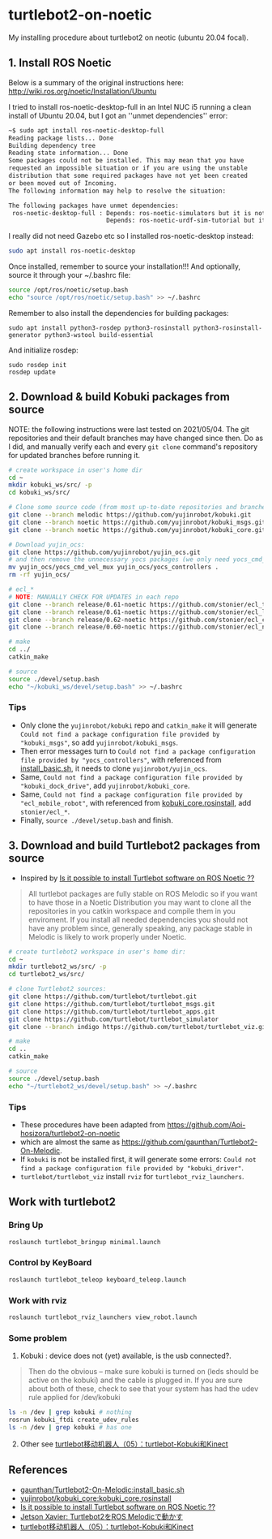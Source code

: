 # turtlebot2-on-noetic

My installing procedure about turtlebot2 on neotic (ubuntu 20.04 focal).

## 1. Install ROS Noetic

Below is a summary of the original instructions here: http://wiki.ros.org/noetic/Installation/Ubuntu

I tried to install ros-noetic-desktop-full in an Intel NUC i5 running a clean install of Ubuntu 20.04, but I got an ''unmet dependencies'' error:

```bash
~$ sudo apt install ros-noetic-desktop-full
Reading package lists... Done
Building dependency tree       
Reading state information... Done
Some packages could not be installed. This may mean that you have
requested an impossible situation or if you are using the unstable
distribution that some required packages have not yet been created
or been moved out of Incoming.
The following information may help to resolve the situation:

The following packages have unmet dependencies:
 ros-noetic-desktop-full : Depends: ros-noetic-simulators but it is not going to be installed
                           Depends: ros-noetic-urdf-sim-tutorial but it is not going to be installed
```

I really did not need Gazebo etc so I installed ros-noetic-desktop instead:

```bash
sudo apt install ros-noetic-desktop
```

Once installed, remember to source your installation!!! And optionally, source it through your ~/.bashrc file:

```bash
source /opt/ros/noetic/setup.bash
echo "source /opt/ros/noetic/setup.bash" >> ~/.bashrc
```

Remember to also install the dependencies for building packages:

```
sudo apt install python3-rosdep python3-rosinstall python3-rosinstall-generator python3-wstool build-essential
```
And initialize rosdep:

```
sudo rosdep init
rosdep update
```

## 2. Download & build Kobuki packages from source

NOTE: the following instructions were last tested on 2021/05/04. The git repositories and their default branches may have changed since then. Do as I did, and manually verify each and every ```git clone``` command's repository for updated branches before running it.

```bash
# create workspace in user's home dir
cd ~
mkdir kobuki_ws/src/ -p
cd kobuki_ws/src/

# Clone some source code (from most up-to-date repositories and branches)
git clone --branch melodic https://github.com/yujinrobot/kobuki.git
git clone --branch noetic https://github.com/yujinrobot/kobuki_msgs.git
git clone --branch noetic https://github.com/yujinrobot/kobuki_core.git

# Download yujin_ocs:
git clone https://github.com/yujinrobot/yujin_ocs.git
# and then remove the unnecessary yocs packages (we only need yocs_cmd_vel_mux & yocs_controllers)
mv yujin_ocs/yocs_cmd_vel_mux yujin_ocs/yocs_controllers .
rm -rf yujin_ocs/

# ecl_*
# NOTE: MANUALLY CHECK FOR UPDATES in each repo
git clone --branch release/0.61-noetic https://github.com/stonier/ecl_tools.git
git clone --branch release/0.61-noetic https://github.com/stonier/ecl_lite.git
git clone --branch release/0.62-noetic https://github.com/stonier/ecl_core.git
git clone --branch release/0.60-noetic https://github.com/stonier/ecl_navigation.git 

# make
cd ../
catkin_make

# source
source ./devel/setup.bash
echo "~/kobuki_ws/devel/setup.bash" >> ~/.bashrc
```

### Tips

+ Only clone the `yujinrobot/kobuki` repo and `catkin_make` it will generate `Could not find a package configuration file provided by "kobuki_msgs"`, so add `yujinrobot/kobuki_msgs`.
+ Then error messages turn to `Could not find a package configuration file provided by "yocs_controllers"`, with referenced from [install_basic.sh](https://github.com/gaunthan/Turtlebot2-On-Melodic/blob/master/install_basic.sh), it needs to clone `yujinrobot/yujin_ocs`.
+ Same, `Could not find a package configuration file provided by "kobuki_dock_drive"`, add `yujinrobot/kobuki_core`.
+ Same, `Could not find a package configuration file provided by "ecl_mobile_robot"`, with referenced from [kobuki_core.rosinstall](https://raw.githubusercontent.com/yujinrobot/kobuki_core/melodic/kobuki_core.rosinstall), add `stonier/ecl_*`.
+ Finally, `source ./devel/setup.bash` and finish.

## 3. Download and build Turtlebot2 packages from source

+ Inspired by [Is it possible to install Turtlebot software on ROS Noetic ??](https://answers.ros.org/question/355435/hi-i-am-using-kubuntu-2004-and-have-installed-ros-noetic-on-it-is-it-possible-to-install-turtlebot-software-on-ros-noetic-i-couldnot-find-any-liks-any/)

> All turtlebot packages are fully stable on ROS Melodic so if you want to have those in a Noetic Distribution you may want to clone all the repositories in you catkin workspace and compile them in you enviroment. If you install all needed dependencies you should not have any problem since, generally speaking, any package stable in Melodic is likely to work properly under Noetic.

```bash
# create turtlebot2 workspace in user's home dir:
cd ~
mkdir turtlebot2_ws/src/ -p
cd turtlebot2_ws/src/

# clone Turtlebot2 sources:
git clone https://github.com/turtlebot/turtlebot.git
git clone https://github.com/turtlebot/turtlebot_msgs.git
git clone https://github.com/turtlebot/turtlebot_apps.git
git clone https://github.com/turtlebot/turtlebot_simulator
git clone --branch indigo https://github.com/turtlebot/turtlebot_viz.git

# make
cd ..
catkin_make

# source
source ./devel/setup.bash
echo "~/turtlebot2_ws/devel/setup.bash" >> ~/.bashrc
```

### Tips

+ These procedures have been adapted from https://github.com/Aoi-hosizora/turtlebot2-on-noetic
+ which are almost the same as https://github.com/gaunthan/Turtlebot2-On-Melodic.
+ If `kobuki` is not be installed first, it will generate some errors: `Could not find a package configuration file provided by "kobuki_driver"`.
+ `turtlebot/turtlebot_viz` install `rviz` for `turtlebot_rviz_launchers`.

## Work with turtlebot2

### Bring Up

```bash
roslaunch turtlebot_bringup minimal.launch
```

### Control by KeyBoard

```bash
roslaunch turtlebot_teleop keyboard_teleop.launch
```

### Work with rviz

```bash
roslaunch turtlebot_rviz_launchers view_robot.launch
```

### Some problem

1. Kobuki : device does not (yet) available, is the usb connected?.

> Then do the obvious – make sure kobuki is turned on (leds should be active on the kobuki) and the cable is plugged in. If you are sure about both of these, check to see that your system has had the udev rule applied for /dev/kobuki

```bash
ls -n /dev | grep kobuki # nothing
rosrun kobuki_ftdi create_udev_rules
ls -n /dev | grep kobuki # has one
```

2. Other see [turtlebot移动机器人（05）：turtlebot-Kobuki和Kinect](https://robot-ros.com/robot/37686.html)

## References

+ [gaunthan/Turtlebot2-On-Melodic:install_basic.sh](https://github.com/gaunthan/Turtlebot2-On-Melodic/blob/master/install_basic.sh)
+ [yujinrobot/kobuki_core:kobuki_core.rosinstall](https://github.com/yujinrobot/kobuki_core/blob/melodic/kobuki_core.rosinstall)
+ [Is it possible to install Turtlebot software on ROS Noetic ??](https://answers.ros.org/question/355435/hi-i-am-using-kubuntu-2004-and-have-installed-ros-noetic-on-it-is-it-possible-to-install-turtlebot-software-on-ros-noetic-i-couldnot-find-any-liks-any/)
+ [Jetson Xavier: Turtlebot2をROS Melodicで動かす](https://demura.net/robot/athome/15887.html)
+ [turtlebot移动机器人（05）：turtlebot-Kobuki和Kinect](https://robot-ros.com/robot/37686.html)
